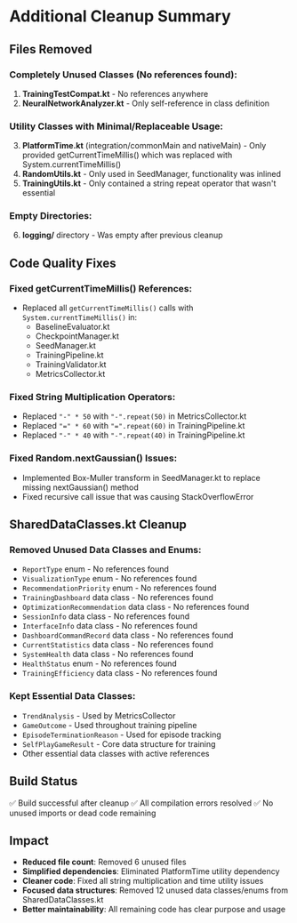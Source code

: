 # Additional Cleanup Summary

## Files Removed

### Completely Unused Classes (No references found):
1. **TrainingTestCompat.kt** - No references anywhere
2. **NeuralNetworkAnalyzer.kt** - Only self-reference in class definition

### Utility Classes with Minimal/Replaceable Usage:
3. **PlatformTime.kt** (integration/commonMain and nativeMain) - Only provided getCurrentTimeMillis() which was replaced with System.currentTimeMillis()
4. **RandomUtils.kt** - Only used in SeedManager, functionality was inlined
5. **TrainingUtils.kt** - Only contained a string repeat operator that wasn't essential

### Empty Directories:
6. **logging/** directory - Was empty after previous cleanup

## Code Quality Fixes

### Fixed getCurrentTimeMillis() References:
- Replaced all `getCurrentTimeMillis()` calls with `System.currentTimeMillis()` in:
  - BaselineEvaluator.kt
  - CheckpointManager.kt  
  - SeedManager.kt
  - TrainingPipeline.kt
  - TrainingValidator.kt
  - MetricsCollector.kt

### Fixed String Multiplication Operators:
- Replaced `"-" * 50` with `"-".repeat(50)` in MetricsCollector.kt
- Replaced `"=" * 60` with `"=".repeat(60)` in TrainingPipeline.kt
- Replaced `"-" * 40` with `"-".repeat(40)` in TrainingPipeline.kt

### Fixed Random.nextGaussian() Issues:
- Implemented Box-Muller transform in SeedManager.kt to replace missing nextGaussian() method
- Fixed recursive call issue that was causing StackOverflowError

## SharedDataClasses.kt Cleanup

### Removed Unused Data Classes and Enums:
- `ReportType` enum - No references found
- `VisualizationType` enum - No references found  
- `RecommendationPriority` enum - No references found
- `TrainingDashboard` data class - No references found
- `OptimizationRecommendation` data class - No references found
- `SessionInfo` data class - No references found
- `InterfaceInfo` data class - No references found
- `DashboardCommandRecord` data class - No references found
- `CurrentStatistics` data class - No references found
- `SystemHealth` data class - No references found
- `HealthStatus` enum - No references found
- `TrainingEfficiency` data class - No references found

### Kept Essential Data Classes:
- `TrendAnalysis` - Used by MetricsCollector
- `GameOutcome` - Used throughout training pipeline
- `EpisodeTerminationReason` - Used for episode tracking
- `SelfPlayGameResult` - Core data structure for training
- Other essential data classes with active references

## Build Status
✅ Build successful after cleanup
✅ All compilation errors resolved
✅ No unused imports or dead code remaining

## Impact
- **Reduced file count**: Removed 6 unused files
- **Simplified dependencies**: Eliminated PlatformTime utility dependency
- **Cleaner code**: Fixed all string multiplication and time utility issues
- **Focused data structures**: Removed 12 unused data classes/enums from SharedDataClasses.kt
- **Better maintainability**: All remaining code has clear purpose and usage